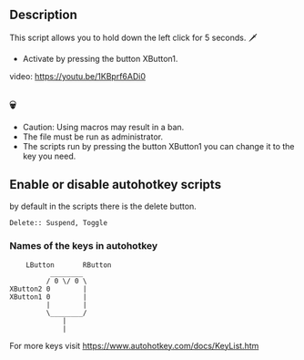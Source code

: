 ## Description
This script allows you to hold down the left click for 5 seconds. :dagger:
- Activate by pressing the button XButton1.

video: https://youtu.be/1KBprf6ADi0
## :skull:
- Caution: Using macros may result in a ban.
- The file must be run as administrator.
- The scripts run by pressing the button XButton1 you can change it to the key you need.
## Enable or disable autohotkey scripts
by default in the scripts there is the delete button.
```
Delete:: Suspend, Toggle
```
### Names of the keys in autohotkey
```
    LButton       RButton
          ________
         / 0 \/ 0 \ 
XButton2 0        |
XButton1 0        |
         |        |
         \________/
             |
             |
```
For more keys visit https://www.autohotkey.com/docs/KeyList.htm
